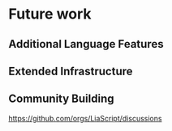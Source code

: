 # Future work 

## Additional Language Features 


## Extended Infrastructure


## Community Building 

https://github.com/orgs/LiaScript/discussions
